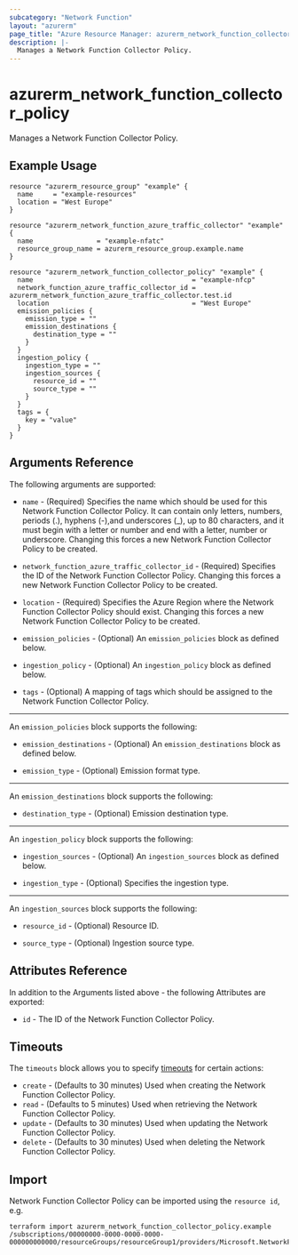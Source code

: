 ```yaml
---
subcategory: "Network Function"
layout: "azurerm"
page_title: "Azure Resource Manager: azurerm_network_function_collector_policy"
description: |-
  Manages a Network Function Collector Policy.
---
```


# azurerm_network_function_collector_policy

Manages a Network Function Collector Policy.

## Example Usage

```hcl
resource "azurerm_resource_group" "example" {
  name     = "example-resources"
  location = "West Europe"
}

resource "azurerm_network_function_azure_traffic_collector" "example" {
  name                = "example-nfatc"
  resource_group_name = azurerm_resource_group.example.name
}

resource "azurerm_network_function_collector_policy" "example" {
  name                                        = "example-nfcp"
  network_function_azure_traffic_collector_id = azurerm_network_function_azure_traffic_collector.test.id
  location                                    = "West Europe"
  emission_policies {
    emission_type = ""
    emission_destinations {
      destination_type = ""
    }
  }
  ingestion_policy {
    ingestion_type = ""
    ingestion_sources {
      resource_id = ""
      source_type = ""
    }
  }
  tags = {
    key = "value"
  }
}
```

## Arguments Reference

The following arguments are supported:

* `name` - (Required) Specifies the name which should be used for this Network Function Collector Policy. It can contain only letters, numbers, periods (.), hyphens (-),and underscores (_), up to 80 characters, and it must begin with a letter or number and end with a letter, number or underscore. Changing this forces a new Network Function Collector Policy to be created.

* `network_function_azure_traffic_collector_id` - (Required) Specifies the ID of the Network Function Collector Policy. Changing this forces a new Network Function Collector Policy to be created.

* `location` - (Required) Specifies the Azure Region where the Network Function Collector Policy should exist. Changing this forces a new Network Function Collector Policy to be created.

* `emission_policies` - (Optional) An `emission_policies` block as defined below.

* `ingestion_policy` - (Optional) An `ingestion_policy` block as defined below.

* `tags` - (Optional) A mapping of tags which should be assigned to the Network Function Collector Policy.

---

An `emission_policies` block supports the following:

* `emission_destinations` - (Optional) An `emission_destinations` block as defined below.

* `emission_type` - (Optional) Emission format type.

---

An `emission_destinations` block supports the following:

* `destination_type` - (Optional) Emission destination type.

---

An `ingestion_policy` block supports the following:

* `ingestion_sources` - (Optional) An `ingestion_sources` block as defined below.

* `ingestion_type` - (Optional) Specifies the ingestion type.

---

An `ingestion_sources` block supports the following:

* `resource_id` - (Optional) Resource ID.

* `source_type` - (Optional) Ingestion source type.

## Attributes Reference

In addition to the Arguments listed above - the following Attributes are exported:

* `id` - The ID of the Network Function Collector Policy.

## Timeouts

The `timeouts` block allows you to specify [timeouts](https://www.terraform.io/docs/configuration/resources.html#timeouts) for certain actions:

* `create` - (Defaults to 30 minutes) Used when creating the Network Function Collector Policy.
* `read` - (Defaults to 5 minutes) Used when retrieving the Network Function Collector Policy.
* `update` - (Defaults to 30 minutes) Used when updating the Network Function Collector Policy.
* `delete` - (Defaults to 30 minutes) Used when deleting the Network Function Collector Policy.

## Import

Network Function Collector Policy can be imported using the `resource id`, e.g.

```shell
terraform import azurerm_network_function_collector_policy.example /subscriptions/00000000-0000-0000-0000-000000000000/resourceGroups/resourceGroup1/providers/Microsoft.NetworkFunction/azureTrafficCollectors/azureTrafficCollector1/collectorPolicies/collectorPolicy1
```
